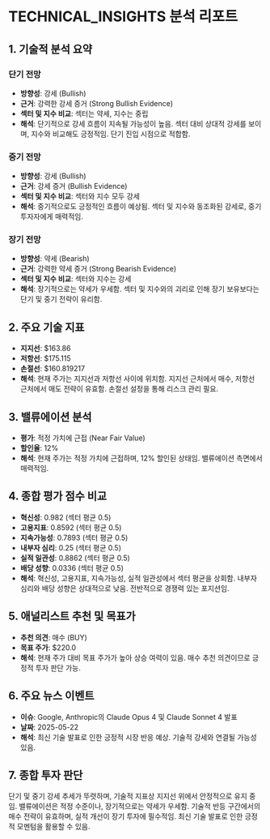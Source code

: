 # TECHNICAL_INSIGHTS 분석 리포트

## 1. 기술적 분석 요약

### 단기 전망
- **방향성**: 강세 (Bullish)
- **근거**: 강력한 강세 증거 (Strong Bullish Evidence)
- **섹터 및 지수 비교**: 섹터는 약세, 지수는 중립
- **해석**: 단기적으로 강세 흐름이 지속될 가능성이 높음. 섹터 대비 상대적 강세를 보이며, 지수와 비교해도 긍정적임. 단기 진입 시점으로 적합함.

### 중기 전망
- **방향성**: 강세 (Bullish)
- **근거**: 강세 증거 (Bullish Evidence)
- **섹터 및 지수 비교**: 섹터와 지수 모두 강세
- **해석**: 중기적으로도 긍정적인 흐름이 예상됨. 섹터 및 지수와 동조화된 강세로, 중기 투자자에게 매력적임.

### 장기 전망
- **방향성**: 약세 (Bearish)
- **근거**: 강력한 약세 증거 (Strong Bearish Evidence)
- **섹터 및 지수 비교**: 섹터와 지수는 강세
- **해석**: 장기적으로는 약세가 우세함. 섹터 및 지수와의 괴리로 인해 장기 보유보다는 단기 및 중기 전략이 유리함.

## 2. 주요 기술 지표
- **지지선**: $163.86
- **저항선**: $175.115
- **손절선**: $160.819217
- **해석**: 현재 주가는 지지선과 저항선 사이에 위치함. 지지선 근처에서 매수, 저항선 근처에서 매도 전략이 유효함. 손절선 설정을 통해 리스크 관리 필요.

## 3. 밸류에이션 분석
- **평가**: 적정 가치에 근접 (Near Fair Value)
- **할인율**: 12%
- **해석**: 현재 주가는 적정 가치에 근접하며, 12% 할인된 상태임. 밸류에이션 측면에서 매력적임.

## 4. 종합 평가 점수 비교
- **혁신성**: 0.982 (섹터 평균 0.5)
- **고용지표**: 0.8592 (섹터 평균 0.5)
- **지속가능성**: 0.7893 (섹터 평균 0.5)
- **내부자 심리**: 0.25 (섹터 평균 0.5)
- **실적 일관성**: 0.8862 (섹터 평균 0.5)
- **배당 성향**: 0.0336 (섹터 평균 0.5)
- **해석**: 혁신성, 고용지표, 지속가능성, 실적 일관성에서 섹터 평균을 상회함. 내부자 심리와 배당 성향은 상대적으로 낮음. 전반적으로 경쟁력 있는 포지션임.

## 5. 애널리스트 추천 및 목표가
- **추천 의견**: 매수 (BUY)
- **목표 주가**: $220.0
- **해석**: 현재 주가 대비 목표 주가가 높아 상승 여력이 있음. 매수 추천 의견이므로 긍정적 투자 판단 가능.

## 6. 주요 뉴스 이벤트
- **이슈**: Google, Anthropic의 Claude Opus 4 및 Claude Sonnet 4 발표
- **날짜**: 2025-05-22
- **해석**: 최신 기술 발표로 인한 긍정적 시장 반응 예상. 기술적 강세와 연결될 가능성 있음.

## 7. 종합 투자 판단
단기 및 중기 강세 추세가 뚜렷하며, 기술적 지표상 지지선 위에서 안정적으로 유지 중임. 밸류에이션은 적정 수준이나, 장기적으로는 약세가 우세함. 기술적 반등 구간에서의 매수 전략이 유효하며, 실적 개선이 장기 투자에 필수적임. 최신 기술 발표로 인한 긍정적 모멘텀을 활용할 수 있음.